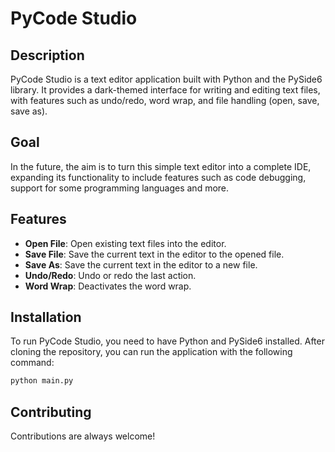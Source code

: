 # PyCode Studio

## Description
PyCode Studio is a text editor application built with Python and the PySide6 library. It provides a dark-themed interface for writing and editing text files, with features such as undo/redo, word wrap, and file handling (open, save, save as).

## Goal
In the future, the aim is to turn this simple text editor into a complete IDE, expanding its functionality to include features such as code debugging, support for some programming languages and more.

## Features
- **Open File**: Open existing text files into the editor.
- **Save File**: Save the current text in the editor to the opened file.
- **Save As**: Save the current text in the editor to a new file.
- **Undo/Redo**: Undo or redo the last action.
- **Word Wrap**: Deactivates the word wrap.

## Installation
To run PyCode Studio, you need to have Python and PySide6 installed. After cloning the repository, you can run the application with the following command:

```bash
python main.py
```

## Contributing
Contributions are always welcome!
